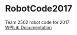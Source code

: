 # RobotCode2017
Team 2502 robot code for 2017  
[WPILib Documentation](https://wpilib.screenstepslive.com/s/4485)
